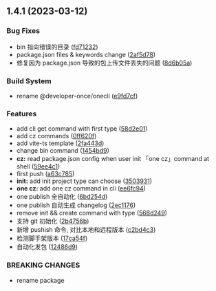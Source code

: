 ## 1.4.1 (2023-03-12)


### Bug Fixes

* bin 指向错误的目录 ([fd71232](https://github.com/developer-once/one-cli/commit/fd7123209772568d8913addc085088bda91d7f85))
* package.json files & keywords change ([2af5d78](https://github.com/developer-once/one-cli/commit/2af5d788863c4a449ebe8c71b91707257f5d5dce))
* 修复因为 package.json 导致的包上传文件丢失的问题 ([8d6b05a](https://github.com/developer-once/one-cli/commit/8d6b05af218842dfa51c082726ac05f03df5da15))


### Build System

* rename @developer-once/onecli ([e9fd7cf](https://github.com/developer-once/one-cli/commit/e9fd7cf80d2073bdbcf97cfde45f847b067306ca))


### Features

* add cli get command with first type ([58d2e01](https://github.com/developer-once/one-cli/commit/58d2e016b8b63ba8c62b0a08d2044b7a8c6545ef))
* add cz commands ([0ff620f](https://github.com/developer-once/one-cli/commit/0ff620f94379add23e09254c19ac3a3827703384))
* add vite-ts template ([2fa443d](https://github.com/developer-once/one-cli/commit/2fa443d9a57985109bf19944109fec52b8b9c443))
* change bin command ([1454bd9](https://github.com/developer-once/one-cli/commit/1454bd99ac260abf103daf6ce8a6398606ac9956))
* **cz:** read package.json config when user init 「one cz」command at shell ([59ee4c1](https://github.com/developer-once/one-cli/commit/59ee4c179656b84d46d789ddbb9d872382f2cf05))
* first push ([a63c785](https://github.com/developer-once/one-cli/commit/a63c785398e52144d5ac70a9849d7de5e7ecc0bc))
* **init:** add init project type can choose ([3503931](https://github.com/developer-once/one-cli/commit/3503931873f65861de887d7754b03871920e2d31))
* **one cz:** add one cz command in cli ([ee6fc94](https://github.com/developer-once/one-cli/commit/ee6fc94ef65c1d60c5b3545aa00f9ecd5bb89189))
* one publish 全自动化 ([6bd254d](https://github.com/developer-once/one-cli/commit/6bd254d92a1ff37423b5122112dec1f3f5e182ff))
* one publish 自动生成 changelog ([2ec1176](https://github.com/developer-once/one-cli/commit/2ec1176364f3fcffe5ab3aaead9d894777e7bc62))
* remove init && create command with type ([568d249](https://github.com/developer-once/one-cli/commit/568d24925f6777719740974cfdb2df80c66456f0))
* 支持 git 初始化 ([2b4756b](https://github.com/developer-once/one-cli/commit/2b4756bc4b591e9830252dead6d6cdaf7201dab4))
* 新增 pushish 命令, 对比本地和远程版本 ([c2bd4c3](https://github.com/developer-once/one-cli/commit/c2bd4c3176387d2114f7f9aee2fcadacfb6c7cc1))
* 检测脚手架版本 ([17ca54f](https://github.com/developer-once/one-cli/commit/17ca54fb7d76bd2c685628195f017b6e0451d1d3))
* 自动化发包 ([12486d9](https://github.com/developer-once/one-cli/commit/12486d97e93f86bdab571518e7be1c09048ec4ad))


### BREAKING CHANGES

* rename package



